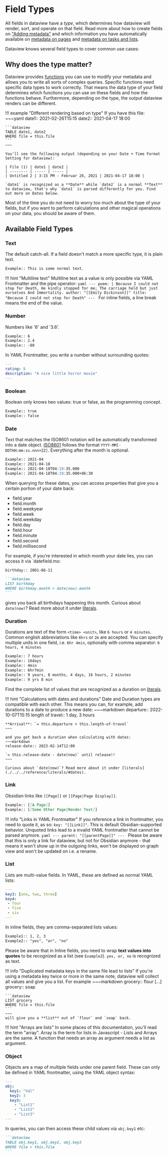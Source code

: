 # Field Types

All fields in dataview have a *type*, which determines how dataview will render, sort, and operate on that field.
Read more about how to create fields on ["Adding metadata"](add-metadata.md) and which information you have automatically available on [metadata on pages](./metadata-pages.md) and [metadata on tasks and lists](./metadata-tasks.md).

Dataview knows several field types to cover common use cases:

## Why does the type matter?

Dataview provides [functions](../reference/functions.md) you can use to modify your metadata and allows you to write all sorts of complex queries. Specific functions need specific data types to work correctly. That means the data type of your field determines which functions you can use on these fields and how the functions behave. Furthermore, depending on the type, the output dataview renders can be different.

!!! example "Different rendering based on type"
    If you have this file:
    ~~~yaml
    date1:: 2021-02-26T15:15
    date2:: 2021-04-17 18:00

    ```dataview
    TABLE date1, date2
    WHERE file = this.file
    ```
    ~~~

    You'll see the following output (depending on your Date + Time Format Setting for dataview): 

    | File (1) | date1 | date2 |
    | -------- | ----- | ----- |
    | Untitled 2 | 3:15 PM - Februar 26, 2021 | 2021-04-17 18:00 |

    `date1` is recognized as a **Date** while `date2` is a normal **Text** to dataview, that's why `date1` is parsed differently for you. Find out more on Dates below. 

Most of the time you do not need to worry too much about the type of your fields, but if you want to perform calculations and other magical operations on your data, you should be aware of them.

## Available Field Types

### Text

The default catch-all. If a field doesn't match a more specific type, it is plain text.

```markdown
Example:: This is some normal text.
```

!!! hint "Multiline text"
    Multiline text as a value is only possible via YAML Frontmatter and the pipe operator:
    ```yaml
    ---
    poem: |
      Because I could not stop for Death,
      He kindly stopped for me;
      The carriage held but just ourselves
      And Immortality.
    author: "[[Emily Dickinson]]"
    title: "Because I could not stop for Death"
    ---
    ```
    For inline fields, a line break means the end of the value. 

### Number

Numbers like '6' and '3.6'.
```markdown
Example:: 6
Example:: 2.4
Example:: -80
```

In YAML Frontmatter, you write a number without surrounding quotes: 

```yaml
---
rating: 8
description: "A nice little horror movie"
---
```

### Boolean

Boolean only knows two values: true or false, as the programming concept.

```markdown
Example:: true
Example:: false
```

### Date

Text that matches the ISO8601 notation will be automatically transformed into a date object. [ISO8601](https://en.wikipedia.org/wiki/ISO_8601) follows the format `YYYY-MM[-DDTHH:mm:ss.nnn+ZZ]`. Everything after the month is optional.
    
```markdown
Example:: 2021-04 
Example:: 2021-04-18
Example:: 2021-04-18T04:19:35.000
Example:: 2021-04-18T04:19:35.000+06:30
```

When querying for these dates, you can access properties that give you a certain portion of your date back:

- field.year
- field.month
- field.weekyear
- field.week
- field.weekday
- field.day
- field.hour
- field.minute
- field.second
- field.millisecond

For example, if you're interested in which month your date lies, you can access it via `datefield.mo:

~~~markdown
birthday:: 2001-06-11

```dataview
LIST birthday
WHERE birthday.month = date(now).month
```
~~~

gives you back all birthdays happening this month. Curious about `date(now)`? Read more about it under [literals](./../../reference/literals/#dates).

### Duration

Durations are text of the form `<time> <unit>`, like `6 hours` or `4 minutes`. Common english abbreviations like
  `6hrs` or `2m` are accepted. You can specify multiple units in one field, i.e. `6hr 4min`, optionally with comma separator: `6 hours, 4 minutes`

```markdown
Example:: 7 hours
Example:: 16days
Example:: 4min
Example:: 6hr7min
Example:: 9 years, 8 months, 4 days, 16 hours, 2 minutes
Example:: 9 yrs 8 min
```

Find the complete list of values that are recognized as a duration on [literals](./../../reference/literals/#durations). 

!!! hint "Calculations with dates and durations"
    Date and Duration types are compatible with each other. This means you can, for example, add durations to a date to produce a new date:
    ~~~markdown
    departure:: 2022-10-07T15:15
    length of travel:: 1 day, 3 hours

    **Arrival**: `= this.departure + this.length-of-travel`
    ~~~

    and you get back a duration when calculating with dates:
    ~~~markdown
    release-date:: 2023-02-14T12:00
      
    `= this.release-date - date(now)` until release!!
    ~~~

    Curious about `date(now)`? Read more about it under [literals](./../../reference/literals/#dates).

### Link

Obsidian links like `[[Page]]` or `[[Page|Page Display]]`.

```markdown
Example:: [[A Page]]
Example:: [[Some Other Page|Render Text]]
```

!!! info "Links in YAML Frontmatter"
    If you reference a link in frontmatter, you need to quote it, as so: `key: "[[Link]]"`. This is default Obsidian-supported behavior. Unquoted links lead to a invalid YAML frontmatter that cannot be parsed anymore. 
    ```yaml
    ---
    parent: "[[parentPage]]"
    ---
    ```
    Please be aware that this is only a link for dataview, but not for Obsidian anymore - that means it won't show up in the outgoing links, won't be displayed on graph view and won't be updated on i.e. a rename.

### List

Lists are multi-value fields. In YAML, these are defined as normal YAML lists: 
```yaml
---
key3: [one, two, three]
key4:
 - four
 - five
 - six
---
```

In inline fields, they are comma-separated lists values:

```markdown
Example1:: 1, 2, 3
Example2:: "yes", "or", "no"
```

Please be aware that in Inline fields, you need to wrap **text values into quotes** to be recognized as a list (see `Example2`). `yes, or, no` is recognized as text.

!!! info "Duplicated metadata keys in the same file lead to lists"
    If you're using a metadata key twice or more in the same note, dataview will collect all values and give you a list. For example
    ~~~markdown
    grocery:: flour
    [...]
    grocery:: soap

    ```dataview
    LIST grocery
    WHERE file = this.file
    ```
    ~~~
    will give you a **list** out of `flour` and `soap` back.

!!! hint "Arrays are lists"
    In some places of this documentation, you'll read the term "array". Array is the term for lists in Javascript - Lists and Arrays are the same. A function that needs an array as argument needs a list as argument.

### Object

Objects are a map of multiple fields under one parent field. These can only be defined in YAML frontmatter, using the YAML object syntax:
```yaml
---
obj:
  key1: "Val"
  key2: 3
  key3: 
    - "List1"
    - "List2"
    - "List3"
---
```

  In queries, you can then access these child values via `obj.key1` etc:

~~~markdown
```dataview
TABLE obj.key1, obj.key2, obj.key3
WHERE file = this.file
```
~~~
